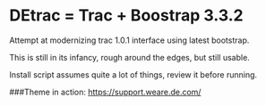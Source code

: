 DEtrac = Trac + Boostrap 3.3.2
======

Attempt at modernizing trac 1.0.1 interface using latest bootstrap.

This is still in its infancy, rough around the edges, but still usable.

Install script assumes quite a lot of things, review it before running.

###Theme in action: https://support.weare.de.com/

